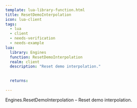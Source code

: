 ```yaml
---
template: lua-library-function.html
title: ResetDemoInterpolation
icon: lua-client
tags:
  - lua
  - client
  - needs-verification
  - needs-example
lua:
  library: Engines
  function: ResetDemoInterpolation
  realm: client
  description: "Reset demo interpolation."
  
  
  returns:
    
---
```


<div class="lua__search__keywords">
Engines.ResetDemoInterpolation &#x2013; Reset demo interpolation.
</div>
